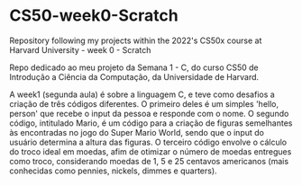 # CS50-week0-Scratch
Repository following my projects within the 2022's CS50x course at Harvard University - week 0 - Scratch

Repo dedicado ao meu projeto da Semana 1 - C, do curso CS50 de Introdução a Ciência da Computação, da Universidade de Harvard.

A week1 (segunda aula) é sobre a linguagem C, e teve como desafios a criação de três códigos diferentes. O primeiro deles é um simples 'hello, person' que recebe o input da pessoa e responde com o nome.
O segundo código, intitulado Mario, é um código para a criação de figuras semelhantes às encontradas no jogo do Super Mario World, sendo que o input do usuário determina a altura das figuras.
O terceiro código envolve o cálculo do troco ideal em moedas, afim de otimizar o número de moedas entregues como troco, considerando moedas de 1, 5 e 25 centavos americanos (mais conhecidas como pennies, nickels, dimmes e quarters).
